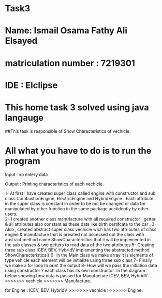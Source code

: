 # Task3
# Name: Ismail Osama Fathy Ali Elsayed 
# matriculation number : 7219301
# IDE :     Elclipse
# This home task 3 solved using java langauge
##This task is responsible of Show Characteristics of vechicle.


# All what you have to do is to run the program

Input : no entery data 

Output : Printing characteristics of each vechicle.



1- At first I have created super class called engine with constructor  and sub class CombustionEngine, ElectricEngine and HybridEngine .
Each attribute in the super class is constant in order to be not be changed or data be manipulated by other function in the same package acctidently by other users.  
2- I created another class manufacture with all required constructor , getter & all attributes also constant as these data like birth certifcate to the car .
3- Also , created abstract super class vechicle wich has two attributes of class engine & manufacture that is privated not accessed out the class with abstract method name ShowCharacteristics
that it will be implemented in the sub classes & two getters to read data of the two attributes
5- Creating three sub class  ICEV, BEV, HybridV implementing the abstracted method ShowCharacteristics()
6- In the Main class we make array it is elements of type vehicle each element will be initialize using three sub class 
7- Finally we make a for loop to print the output
8- How will we pass the initiation data using constructor ? 
each class has its own constructor .In the diagram below showing how data is passed 
for Manufacture 
ICEV, BEV, HybridV >>>>>>> vechicle >>>>>>> Manufacture.

for Engine : 
ICEV, BEV, HybridV >>>>>>> vechicle >>>>>>> Engine.
